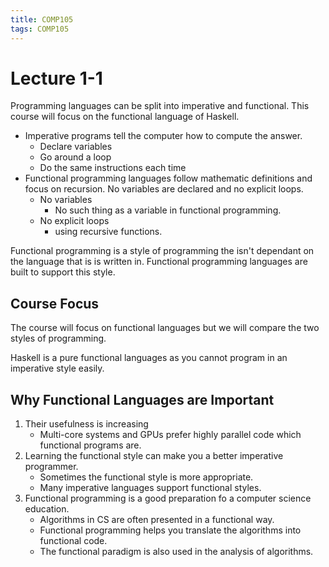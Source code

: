 ```yaml
---
title: COMP105
tags: COMP105
---
```

# Lecture 1-1
Programming languages can be split into imperative and functional. This course will focus on the functional language of Haskell.

* Imperative programs tell the computer how to compute the answer.
	* Declare variables
	* Go around a loop
	* Do the same instructions each time
* Functional programming languages follow mathematic definitions and focus on recursion. No variables are declared and no explicit loops.
	* No variables
		* No such thing as a variable in functional programming.
	* No explicit loops
		* using recursive functions.

Functional programming is a style of programming the isn't dependant on the language that is is written in. Functional programming languages are built to support this style.

## Course Focus
The course will focus on functional languages but we will compare the two styles of programming.

Haskell is a pure functional languages as you cannot program in an imperative style easily.

## Why Functional Languages are Important
1. Their usefulness is increasing
	* Multi-core systems and GPUs prefer highly parallel code which functional programs are.
2. Learning the functional style can make you a better imperative programmer.
	* Sometimes the functional style is more appropriate.
	* Many imperative languages support functional styles.
3. Functional programming is a good preparation fo a computer science education.
	* Algorithms in CS are often presented in a functional way.
	* Functional programming helps you translate the algorithms into functional code.
	* The functional paradigm is also used in the analysis of algorithms.